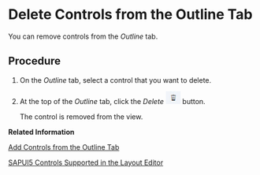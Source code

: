 <!-- loio04ad947057164831894071736578ef9e -->

# Delete Controls from the Outline Tab

You can remove controls from the *Outline* tab.



## Procedure

1.  On the *Outline* tab, select a control that you want to delete.

2.  At the top of the *Outline* tab, click the *Delete* ![](images/delete_button_webide2_3866aba.jpg) button.

    The control is removed from the view.


**Related Information**  


[Add Controls from the Outline Tab](add-controls-from-the-outline-tab-1cf5a5b.md "You can add controls to the canvas from the Outline tab.")

[SAPUI5 Controls Supported in the Layout Editor](sapui5-controls-supported-in-the-layout-editor-c5d123e.md "Provides a list of SAPUI5 controls that are supported in the layout editor.")

